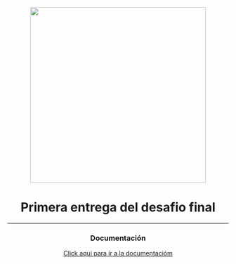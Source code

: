 <div align="center"><img width="400vw" src="https://preview.redd.it/ku1neu504sh01.jpg?auto=webp&s=273d5ebdeab7c4f9a1eca5f94d942f9f2a62e36f"></div>
<h1 align="center">Primera entrega del desafio final</h1>
<hr>
<h3 align="center">Documentación</h3>
<div align="center"><a href="https://documenter.getpostman.com/view/24144784/2s8YzUyN5A">Click aqui para ir a la documentacióm</a></div>
